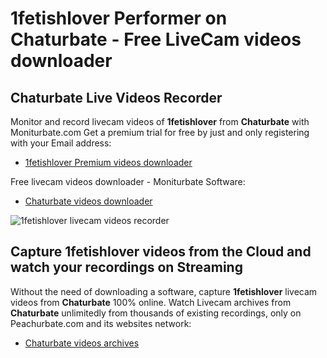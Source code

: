 # 1fetishlover Performer on Chaturbate - Free LiveCam videos downloader

## Chaturbate Live Videos Recorder

Monitor and record livecam videos of **1fetishlover** from **Chaturbate** with Moniturbate.com
Get a premium trial for free by just and only registering with your Email address:
* [1fetishlover Premium videos downloader](https://moniturbate.com/request-demo-licence-key.html)

Free livecam videos downloader - Moniturbate Software:
* [Chaturbate videos downloader](https://moniturbate.com/moniturbate-download-software.html)

![1fetishlover livecam videos recorder](https://peachurnet.com/templates/moniturbate-software.png)


## Capture 1fetishlover videos from the Cloud and watch your recordings on Streaming

Without the need of downloading a software, capture **1fetishlover** livecam videos from **Chaturbate** 100% online.
Watch Livecam archives from **Chaturbate** unlimitedly from thousands of existing recordings, only on Peachurbate.com and its websites network:
* [Chaturbate videos archives](https://peachurnet.com/)